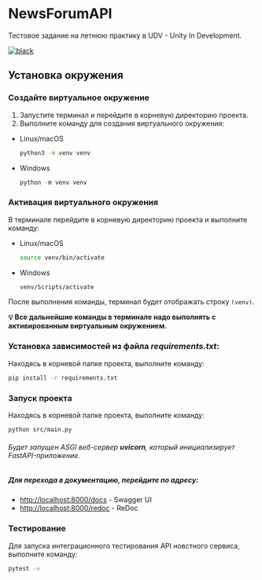 # NewsForumAPI
Тестовое задание на летнюю практику в UDV - Unity In Development.

[![black](https://img.shields.io/badge/code%20style-black-black)](https://pypi.org/project/black/)
## Установка окружения

### Создайте виртуальное окружение

1. Запустите терминал и перейдите в корневую директорию проекта.
2. Выполните команду для создания виртуального окружения:
- Linux/macOS
    ```bash
    python3 -m venv venv
    ```
    
- Windows
    
    ```python
    python -m venv venv
    ```
    
### Активация виртуального окружения
 В терминале перейдите в корневую директорию проекта и выполните команду:
- Linux/macOS
    
    ```bash
    source venv/bin/activate
    ```
    
- Windows
    
    ```bash
    venv/Scripts/activate
    ```
После выполнения команды, терминал будет отображать строку `(venv)`.

**💡 Все дальнейшие команды в терминале надо выполнять с активированным виртуальным окружением.**

### Установка зависимостей из файла *requirements.txt*:
Находясь в корневой папке проекта, выполните команду:

```bash
pip install -r requirements.txt
```

### Запуск проекта
Находясь в корневой папке проекта, выполните команду:

```bash
python src/main.py
```
    
###### _Будет запущен ASGI веб-сервер **uvicorn**, который инициализирует FastAPI-приложение._

##### Для перехода в документацию, перейдите по адресу: 
- [http://localhost:8000/docs](http://localhost:8000/docs) - Swagger UI
- [http://localhost:8000/redoc](http://localhost:8000/redoc) - ReDoc



### Тестирование
Для запуска интеграционного тестирования API новстного сервиса, выполните команду:
```bash
pytest -v
```


